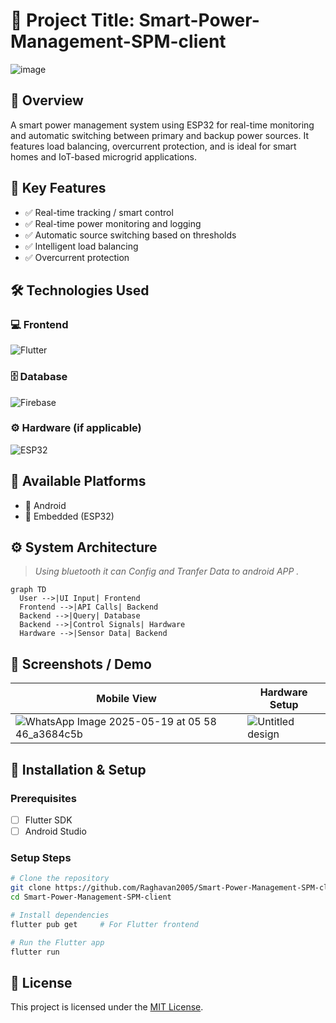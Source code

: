 
# 🚀 Project Title: Smart-Power-Management-SPM-client
![image](https://github.com/user-attachments/assets/45b09922-4006-460a-9252-0c3c656dd30a)

## 📌 Overview
A smart power management system using ESP32 for real-time monitoring and automatic switching between primary and backup power sources. It features load balancing, overcurrent protection, and is ideal for smart homes and IoT-based microgrid applications.

## 🧠 Key Features
- ✅ Real-time tracking / smart control
- ✅ Real-time power monitoring and logging
- ✅ Automatic source switching based on thresholds
- ✅ Intelligent load balancing
- ✅ Overcurrent protection

## 🛠️ Technologies Used

### 💻 Frontend
![Flutter](https://img.shields.io/badge/Frontend-Flutter-02569B?logo=flutter&logoColor=white)

### 🗄️ Database
![Firebase](https://img.shields.io/badge/Database-Firebase-FFCA28?logo=firebase&logoColor=black)

### ⚙️ Hardware (if applicable)
![ESP32](https://img.shields.io/badge/Hardware-ESP32-000000?logo=espressif&logoColor=white)


## 🧩 Available Platforms
- 📱 Android
- 🚀 Embedded (ESP32)

## ⚙️ System Architecture
> _Using bluetooth it can Config and Tranfer Data to android APP ._
```mermaid
graph TD
  User -->|UI Input| Frontend
  Frontend -->|API Calls| Backend
  Backend -->|Query| Database
  Backend -->|Control Signals| Hardware
  Hardware -->|Sensor Data| Backend
```

## 📸 Screenshots / Demo

| Mobile View | Hardware Setup |
|-------------|----------------|
| ![WhatsApp Image 2025-05-19 at 05 58 46_a3684c5b](https://github.com/user-attachments/assets/462ef1dd-13f0-4a0c-a422-5418b4f7ffe2)| ![Untitled design](https://github.com/user-attachments/assets/7ae57776-54d8-4d40-8fbc-0c0e4b944ef5)|



## 📱 Installation & Setup

### Prerequisites
- [ ] Flutter SDK 
- [ ] Android Studio

### Setup Steps
```bash
# Clone the repository
git clone https://github.com/Raghavan2005/Smart-Power-Management-SPM-client.git
cd Smart-Power-Management-SPM-client

# Install dependencies
flutter pub get     # For Flutter frontend

# Run the Flutter app
flutter run
```

## 📄 License
This project is licensed under the [MIT License](LICENSE).
